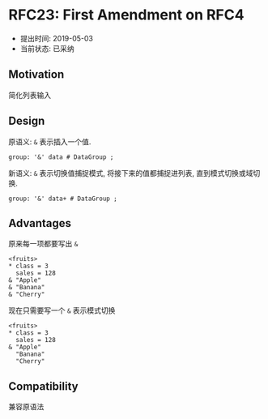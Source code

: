 RFC23: First Amendment on RFC4
==============================

- 提出时间: 2019-05-03
- 当前状态: 已采纳

## Motivation

简化列表输入

## Design

原语义: `&` 表示插入一个值.

```antlr
group: '&' data # DataGroup ;
```

新语义: `&` 表示切换值捕捉模式, 将接下来的值都捕捉进列表, 直到模式切换或域切换.

```antlr
group: '&' data+ # DataGroup ;
```

## Advantages

原来每一项都要写出 `&`

```arc
<fruits>
* class = 3
  sales = 128
& "Apple"
& "Banana"
& "Cherry"
```

现在只需要写一个 `&` 表示模式切换

```arc
<fruits>
* class = 3
  sales = 128
& "Apple"
  "Banana"
  "Cherry"
```

## Compatibility

兼容原语法